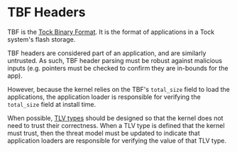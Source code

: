 TBF Headers
===========

TBF is the [Tock Binary Format](../TockBinaryFormat.md). It is the format of
applications in a Tock system's flash storage.

TBF headers are considered part of an application, and are similarly untrusted.
As such, TBF header parsing must be robust against malicious inputs (e.g.
pointers must be checked to confirm they are in-bounds for the app).

However, because the kernel relies on the TBF's `total_size` field to load the
applications, the application loader is responsible for verifying the
`total_size` field at install time.

When possible, [TLV types](../TockBinaryFormat.md#tlv-types) should be designed
so that the kernel does not need to trust their correctness. When a TLV type is
defined that the kernel must trust, then the threat model must be updated to
indicate that application loaders are responsible for verifying the value of
that TLV type.
